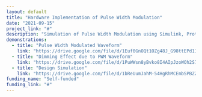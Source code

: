 ```yaml
---
layout: default
title: "Hardware Implementation of Pulse Width Modulation"
date: "2021-09-15"
project_link: "#"
description: "Simulation of Pulse Width Modulation using Simulink, Proteus 8.9 Professional, MATLAB along with hardware implementation."
demonstrations:
  - title: "Pulse Width Modulated Waveform"
    link: "https://drive.google.com/file/d/1Euf0GnOQt1OZg48J_G98ttEPd1I_huzL/view?usp=sharing"
  - title: "Dimming Effect due to PWM Waveform"
    link: "https://drive.google.com/file/d/1PuWWsn8yBvko8I4AIpJzoWOh2S7COG2U/view?usp=sharing"
  - title: "Design Simulation"
    link: "https://drive.google.com/file/d/1bReUumJahM-54HgRhMCEmbSPBZZNymhr/view?usp=sharing"
funding_name: "Self-funded"
funding_link: "#"
---
```

